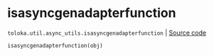 # isasyncgenadapterfunction
`toloka.util.async_utils.isasyncgenadapterfunction` | [Source code](https://github.com/Toloka/toloka-kit/blob/v1.1.4/src/util/async_utils.py#L395)

```python
isasyncgenadapterfunction(obj)
```

